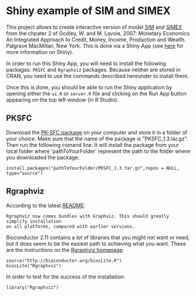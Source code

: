 # Shiny example of SIM and SIMEX 

This project allows to create interactive version of model [SIM](/SIM) and [SIMEX](/SIM) from the chpater 2 of Godley, W. and M. Lavoie, 2007: Monetary Economics An Integrated Approach to Credit, Money, Income, Production and Wealth. Palgrave MacMillan, New York. This is done via a Shiny App (see [here](http://shiny.rstudio.com/) for more information on Shiny).

In order to run this Shiny App, you will need to install the following packages: `PKSFC` and `Rgraphviz` packages. Because neither are stored in CRAN, you need to use the commands described hereunder to install them.

Once this is done, you should be able to run the Shiny application by opening either the `ui.R` or `server.R` file and clicking on the Run App button appearing on the top left window (in R Studio).

## PKSFC

Download the [PK-SFC package](data/PKSFC_1.3.tar.gz) on your computer and store it in a folder of your choice. Make sure that the name of the package is "PKSFC_1.3.tar.gz". Then run the following comand line. It will install the package from your local folder where 'pathToYourFolder' represent the path to the folder where you downloaded the package.

```{r, eval=F}
install.packages("pathToYourFolder/PKSFC_1.3.tar.gz",repos = NULL, type="source")
```

## Rgraphviz

According to the latest [README](http://www.bioconductor.org/packages/2.11/bioc/readmes/Rgraphviz/README):

```{r,eval=FALSE}
Rgraphviz now comes bundles with Graphviz. This should greatly simplify installation 
on all platforms, compared with earlier versions.
```

Bioconductor 2.11 contains a lot of libraries that you might not want or need, but it does seem to be the easiest path to achieving what you want. These are the instructions on the [Rgraphviz homepage](http://www.bioconductor.org/packages/2.11/bioc/html/Rgraphviz.html):

```{r,eval=F}
source("http://bioconductor.org/biocLite.R")
biocLite("Rgraphviz")
```

In order to test for the success of the installation:
```{r}
library("Rgraphviz")
```